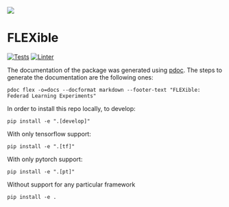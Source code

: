 ![](https://twemoji.maxcdn.com/v/latest/72x72/1f938.png)

# FLEXible

[![Tests](https://github.com/FLEXible-FL/FLEX-framework/actions/workflows/pytest.yml/badge.svg)](https://github.com/FLEXible-FL/FLEX-framework/actions/workflows/pytest.yml)
[![Linter](https://github.com/FLEXible-FL/FLEX-framework/actions/workflows/trunk.yml/badge.svg)](https://github.com/FLEXible-FL/FLEX-framework/actions/workflows/trunk.yml)

The documentation of the package was generated using [pdoc](https://pdoc3.github.io/pdoc/). The steps to generate the documentation are the following ones:

``
pdoc flex -o=docs --docformat markdown --footer-text "FLEXible: Federad Learning Experiments"
``

In order to install this repo locally, to develop:

``
    pip install -e ".[develop]"
``

With only tensorflow support:

``
    pip install -e ".[tf]"
``

With only pytorch support:

``
    pip install -e ".[pt]"
``

Without support for any particular framework

``
    pip install -e .
``
